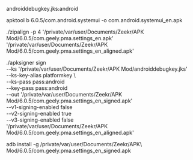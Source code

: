 androiddebugkey.jks:android

apktool b 6.0.5/com.android.systemui -o com.android.systemui_en.apk

./zipalign -p 4 '/private/var/user/Documents/Zeekr/APK Mod/6.0.5/com.geely.pma.settings_en.apk' '/private/var/user/Documents/Zeekr/APK Mod/6.0.5/com.geely.pma.settings_en_aligned.apk'

./apksigner sign \
  --ks '/private/var/user/Documents/Zeekr/APK Mod/androiddebugkey.jks' \
  --ks-key-alias platformkey \    
  --ks-pass pass:android \
  --key-pass pass:android \
  --out '/private/var/user/Documents/Zeekr/APK Mod/6.0.5/com.geely.pma.settings_en_signed.apk' \
  --v1-signing-enabled false \
  --v2-signing-enabled true \
  --v3-signing-enabled false \
  '/private/var/user/Documents/Zeekr/APK Mod/6.0.5/com.geely.pma.settings_en_aligned.apk'

adb install -g /private/var/user/Documents/Zeekr/APK\ Mod/6.0.5/com.geely.pma.settings_en_signed.apk